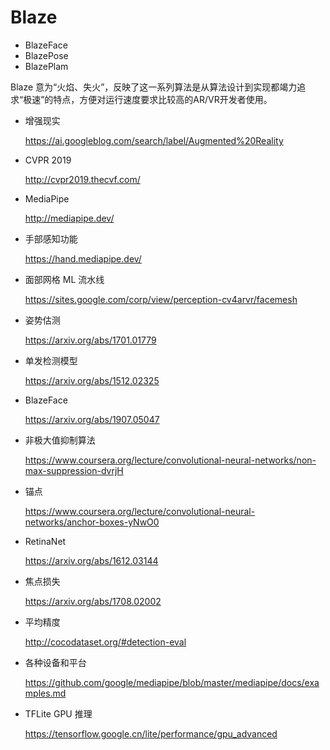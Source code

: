 # Blaze

- BlazeFace
- BlazePose
- BlazePlam

Blaze 意为“火焰、失火”，反映了这一系列算法是从算法设计到实现都竭力追求“极速”的特点，方便对运行速度要求比较高的AR/VR开发者使用。



- 增强现实

  https://ai.googleblog.com/search/label/Augmented%20Reality

- CVPR 2019 

  http://cvpr2019.thecvf.com/

- MediaPipe 

  http://mediapipe.dev/

- 手部感知功能

  https://hand.mediapipe.dev/

- 面部网格 ML 流水线

  https://sites.google.com/corp/view/perception-cv4arvr/facemesh

- 姿势估测

  https://arxiv.org/abs/1701.01779

- 单发检测模型

  https://arxiv.org/abs/1512.02325

- BlazeFace

  https://arxiv.org/abs/1907.05047

- 非极大值抑制算法

  https://www.coursera.org/lecture/convolutional-neural-networks/non-max-suppression-dvrjH

- 锚点

  https://www.coursera.org/lecture/convolutional-neural-networks/anchor-boxes-yNwO0

- RetinaNet 

  https://arxiv.org/abs/1612.03144

- 焦点损失

  https://arxiv.org/abs/1708.02002

- 平均精度

  http://cocodataset.org/#detection-eval

- 各种设备和平台

  https://github.com/google/mediapipe/blob/master/mediapipe/docs/examples.md

- TFLite GPU 推理

  https://tensorflow.google.cn/lite/performance/gpu_advanced

